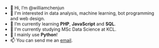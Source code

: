 - 👋 Hi, I’m @williamchenjun
- 👀 I'm interested in data analysis, machine learning, bot programming and web design.
- 🌱 I’m currently learning **PHP**, **JavaScript** and **SQL**.
- 💞️ I'm currently studying MSc Data Science at KCL.
- 🌊 I mainly use **Python**!
- 📫 You can send me an [email](https://mailto:williamchenjun@hotmail.com).
